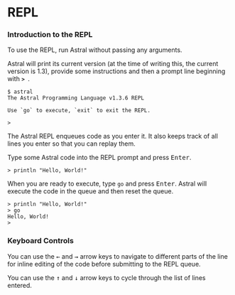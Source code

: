 # REPL

### Introduction to the REPL

To use the REPL, run Astral without passing any arguments. 

Astral will print its current version (at the time of writing this, the current version is 1.3), provide some instructions and then a prompt line beginning with **`> `**.

```
$ astral
The Astral Programming Language v1.3.6 REPL

Use `go` to execute, `exit` to exit the REPL.

>   
```

The Astral REPL enqueues code as you enter it. It also keeps track of all lines you enter so that you can replay them.

Type some Astral code into the REPL prompt and press <kbd>Enter</kbd>.

```
> println "Hello, World!" 
```

When you are ready to execute, type `go` and press <kbd>Enter</kbd>. Astral will execute the code in the queue and then reset the queue.

```
> println "Hello, World!" 
> go
Hello, World!
> 
```

### Keyboard Controls

You can use the <kbd>&#8592;</kbd> and <kbd>&#8594;</kbd> arrow keys to navigate to different parts of the line for inline editing of the code before submitting to the REPL queue.

You can use the <kbd>&#8593;</kbd> and <kbd>&#8595;</kbd> arrow keys to cycle through the list of lines entered.
